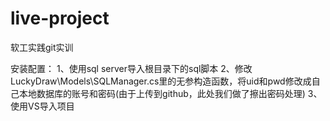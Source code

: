 # live-project
软工实践git实训

安装配置：
1、使用sql server导入根目录下的sql脚本
2、修改LuckyDraw\Models\SQLManager.cs里的无参构造函数，将uid和pwd修改成自己本地数据库的账号和密码(由于上传到github，此处我们做了擦出密码处理)
3、使用VS导入项目
